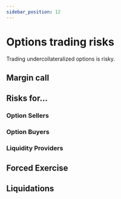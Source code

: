 ```yaml
---
sidebar_position: 12
---
```


# Options trading risks
Trading undercollateralized options is risky.

## Margin call

## Risks for...
### Option Sellers

### Option Buyers

### Liquidity Providers

## Forced Exercise

## Liquidations
